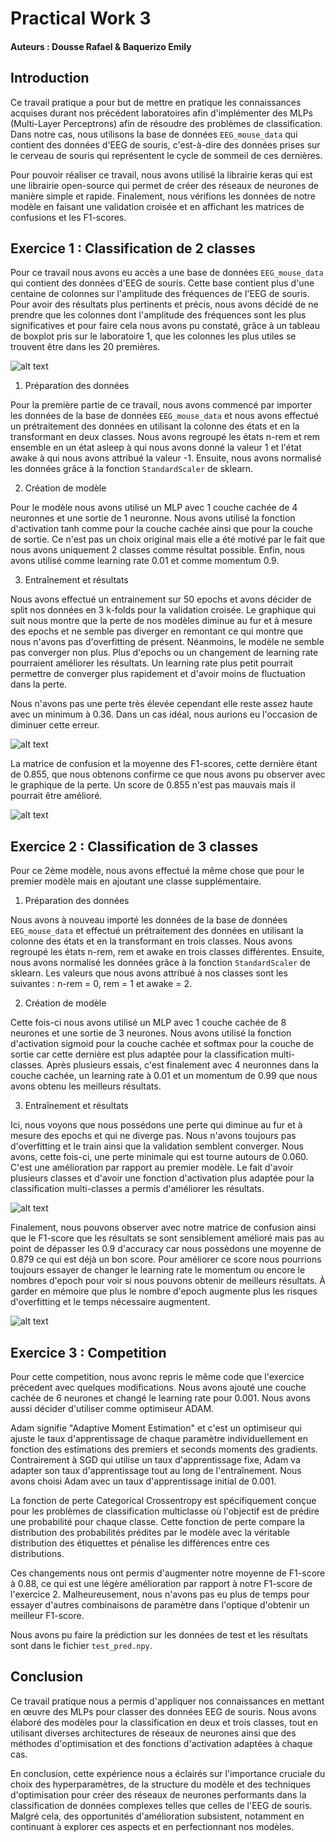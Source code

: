 # Practical Work 3
#### Auteurs : Dousse Rafael & Baquerizo Emily

## Introduction

Ce travail pratique a pour but de mettre en pratique les connaissances acquises durant nos précédent laboratoires afin d'implémenter des MLPs (Multi-Layer Perceptrons) afin de résoudre des problèmes de classification.  Dans notre cas, nous utilisons la base de données `EEG_mouse_data` qui contient des données d'EEG de souris, c'est-à-dire des données prises sur le cerveau de souris qui représentent le cycle de sommeil de ces dernières.

Pour pouvoir réaliser ce travail, nous avons utilisé la librairie keras qui est une librairie open-source qui permet de créer des réseaux de neurones de manière simple et rapide. Finalement, nous vérifions les données de notre modèle en faisant une validation croisée et en affichant les matrices de confusions et les F1-scores.

## Exercice 1 :  Classification de 2 classes

Pour ce travail nous avons eu accès a une base de données `EEG_mouse_data` qui contient des données d'EEG de souris. Cette base contient plus d'une centaine de colonnes sur l'amplitude des fréquences de l'EEG de souris. Pour avoir des résultats plus pertinents et précis, nous avons décidé de ne prendre que les colonnes dont l'amplitude des fréquences sont les plus significatives et pour faire cela nous avons pu constaté, grâce à un tableau de boxplot pris sur le laboratoire 1, que les colonnes les plus utiles se trouvent être dans les 20 premières. 

![alt text](image-4.png)

1. Préparation des données

Pour la première partie de ce travail, nous avons commencé par importer les données de la base de données `EEG_mouse_data` et nous avons effectué un prétraitement des données en utilisant la colonne des états et en la transformant en deux classes. Nous avons regroupé les états n-rem et rem ensemble en un état asleep à qui nous avons donné la valeur 1 et l'état awake à qui nous avons attribué la valeur -1. Ensuite, nous avons normalisé les données grâce à la fonction `StandardScaler` de sklearn.

2. Création de modèle

Pour le modèle nous avons utilisé un MLP avec 1 couche cachée de 4 neuronnes et une sortie de 1 neuronne. Nous avons utilisé la fonction d'activation tanh comme pour la couche cachée ainsi que pour la couche de sortie. Ce n'est pas un choix original mais elle a été motivé par le fait que nous avons uniquement 2 classes comme résultat possible. Enfin, nous avons utilisé comme learning rate 0.01 et comme momentum 0.9.

3. Entraînement et résultats

Nous avons effectué un entrainement sur 50 epochs et avons décider de split nos données en 3 k-folds pour la validation croisée. Le graphique qui suit nous montre que la perte de nos modèles diminue au fur et à mesure des epochs et ne semble pas diverger en remontant ce qui montre que nous n'avons pas d'overfitting de présent. Néanmoins, le modèle ne semble pas converger non plus. Plus d'epochs ou un changement de learning rate pourraient améliorer les résultats. Un learning rate plus petit pourrait permettre de converger plus rapidement et d'avoir moins de fluctuation dans la perte.

Nous n'avons pas une perte très élevée cependant elle reste assez haute avec un minimum à 0.36. Dans un cas idéal, nous aurions eu l'occasion de diminuer cette erreur.

![alt text](image.png)

La matrice de confusion et la moyenne des F1-scores, cette dernière étant de 0.855, que nous obtenons confirme ce que nous avons pu observer avec le graphique de la perte. Un score de 0.855 n'est pas mauvais mais il pourrait être amélioré.

![alt text](image-1.png)

## Exercice 2 : Classification de 3 classes

Pour ce 2ème modèle, nous avons effectué la même chose que pour le premier modèle mais en ajoutant une classe supplémentaire. 

1. Préparation des données

Nous avons à nouveau importé les données de la base de données `EEG_mouse_data` et effectué un prétraitement des données en utilisant la colonne des états et en la transformant en trois classes. Nous avons regroupé les états n-rem, rem et awake en trois classes différentes. Ensuite, nous avons normalisé les données grâce à la fonction `StandardScaler` de sklearn. Les valeurs que nous avons attribué à nos classes sont les suivantes : n-rem = 0, rem = 1 et awake = 2.

2. Création de modèle

Cette fois-ci nous avons utilisé un MLP avec 1 couche cachée de 8 neurones et une sortie de 3 neurones. Nous avons utilisé la fonction d'activation sigmoid pour la couche cachée et softmax pour la couche de sortie car cette dernière est plus adaptée pour la classification multi-classes. Après plusieurs essais, c'est finalement avec 4 neuronnes dans la couche cachée, un learning rate à 0.01 et un momentum de 0.99 que nous avons obtenu les meilleurs résultats.

3. Entraînement et résultats

Ici, nous voyons que nous possédons une perte qui diminue au fur et à mesure des epochs et qui ne diverge pas. Nous n'avons toujours pas d'overfitting et le train ainsi que la validation semblent converger. Nous avons, cette fois-ci, une perte minimale qui est tourne autours de 0.060. C'est une amélioration par rapport au premier modèle. Le fait d'avoir plusieurs classes et d'avoir une fonction d'activation plus adaptée pour la classification multi-classes a permis d'améliorer les résultats.

![alt text](image-2.png)

Finalement, nous pouvons observer avec notre matrice de confusion ainsi que le F1-score que les résultats se sont sensiblement amélioré mais pas au point de dépasser les 0.9 d'accuracy car nous possèdons une moyenne de 0.879 ce qui est déjà un bon score. Pour améliorer ce score nous pourrions toujours essayer de changer le learning rate le momentum ou encore le nombres d'epoch pour voir si nous pouvons obtenir de meilleurs résultats. À garder en mémoire que plus le nombre d'epoch augmente plus les risques d'overfitting et le temps nécessaire augmentent.

![alt text](image-3.png)


## Exercice 3 : Competition

Pour cette competition, nous avonc repris le même code que l'exercice précedent avec quelques modifications. Nous avons ajouté une couche cachée de 6 neurones et changé le learning rate pour 0.001. Nous avons aussi décider d'utiliser comme optimiseur ADAM.

Adam signifie "Adaptive Moment Estimation" et c'est un optimiseur qui ajuste le taux d'apprentissage de chaque paramètre individuellement en fonction des estimations des premiers et seconds moments des gradients. Contrairement à SGD qui utilise un taux d'apprentissage fixe, Adam va adapter son taux d'apprentissage tout au long de l'entraînement. Nous avons choisi Adam avec un taux d'apprentissage initial de 0.001.

La fonction de perte Categorical Crossentropy est spécifiquement conçue pour les problèmes de classification multiclasse où l'objectif est de prédire une probabilité pour chaque classe. Cette fonction de perte compare la distribution des probabilités prédites par le modèle avec la véritable distribution des étiquettes et pénalise les différences entre ces distributions. 

Ces changements nous ont permis d'augmenter notre moyenne de F1-score à 0.88, ce qui est une légère amélioration par rapport à notre F1-score de l'exercice 2. Malheureusement, nous n'avons pas eu plus de temps pour essayer d'autres combinaisons de paramètre dans l'optique d'obtenir un meilleur F1-score.

Nous avons pu faire la prédiction sur les données de test et les résultats sont dans le fichier `test_pred.npy`.

## Conclusion

Ce travail pratique nous a permis d'appliquer nos connaissances en mettant en œuvre des MLPs pour classer des données EEG de souris. Nous avons élaboré des modèles pour la classification en deux et trois classes, tout en utilisant diverses architectures de réseaux de neurones ainsi que des méthodes d'optimisation et des fonctions d'activation adaptées à chaque cas.

En conclusion, cette expérience nous a éclairés sur l'importance cruciale du choix des hyperparamètres, de la structure du modèle et des techniques d'optimisation pour créer des réseaux de neurones performants dans la classification de données complexes telles que celles de l'EEG de souris. Malgré cela, des opportunités d'amélioration subsistent, notamment en continuant à explorer ces aspects et en perfectionnant nos modèles.